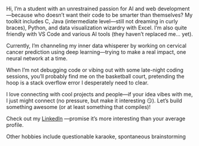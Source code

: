 Hi, I’m a student with an unrestrained passion for AI and web development—because who doesn’t want their code to be smarter than themselves? My toolkit includes C, Java (intermediate level—still not dreaming in curly braces), Python, and data visualization wizardry with Excel. I’m also quite friendly with VS Code and various AI tools (they haven’t replaced me… yet).

Currently, I’m channeling my inner data whisperer by working on cervical cancer prediction using deep learning—trying to make a real impact, one neural network at a time.

When I’m not debugging code or vibing out with some late-night coding sessions, you’ll probably find me on the basketball court, pretending the hoop is a stack overflow error I desperately need to clear.

I love connecting with cool projects and people—if your idea vibes with me, I just might connect (no pressure, but make it interesting 😏).
Let’s build something awesome (or at least something that compiles)!

Check out my [LinkedIn](https://www.linkedin.com/in/naveen-vaidani-6ba573336/) —promise it’s more interesting than your average profile.

Other hobbies include questionable karaoke, spontaneous brainstorming
